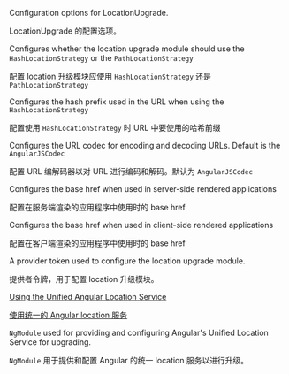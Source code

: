 Configuration options for LocationUpgrade.

LocationUpgrade 的配置选项。

Configures whether the location upgrade module should use the `HashLocationStrategy`
or the `PathLocationStrategy`

配置 location 升级模块应使用 `HashLocationStrategy` 还是 `PathLocationStrategy`

Configures the hash prefix used in the URL when using the `HashLocationStrategy`

配置使用 `HashLocationStrategy` 时 URL 中要使用的哈希前缀

Configures the URL codec for encoding and decoding URLs. Default is the `AngularJSCodec`

配置 URL 编解码器以对 URL 进行编码和解码。默认为 `AngularJSCodec`

Configures the base href when used in server-side rendered applications

配置在服务端渲染的应用程序中使用时的 base href

Configures the base href when used in client-side rendered applications

配置在客户端渲染的应用程序中使用时的 base href

A provider token used to configure the location upgrade module.

提供者令牌，用于配置 location 升级模块。

[Using the Unified Angular Location Service](guide/upgrade#using-the-unified-angular-location-service)

[使用统一的 Angular location 服务](guide/upgrade#using-the-unified-angular-location-service)

`NgModule` used for providing and configuring Angular's Unified Location Service for upgrading.

`NgModule` 用于提供和配置 Angular 的统一 location 服务以进行升级。